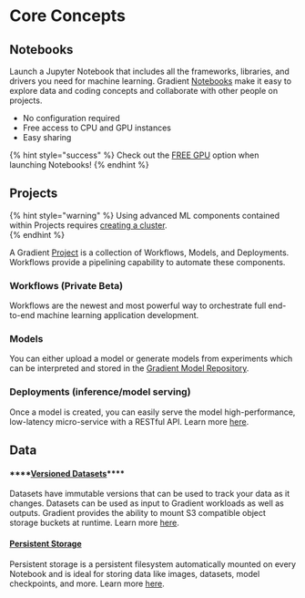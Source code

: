 # Core Concepts

## Notebooks

Launch a Jupyter Notebook that includes all the frameworks, libraries, and drivers you need for machine learning. Gradient [Notebooks](../../notebooks/about/) make it easy to explore data and coding concepts and collaborate with other people on projects. 

* No configuration required
* Free access to CPU and GPU instances
* Easy sharing

{% hint style="success" %}
Check out the [FREE GPU](../../instances/instance-types/free-instances.md) option when launching Notebooks!
{% endhint %}

## Projects

{% hint style="warning" %}
Using advanced ML components contained within Projects requires [creating a cluster](../../gradient-private-cloud/about/setup/managed-installation.md).   
{% endhint %}

A Gradient [Project](../../projects/about.md) is a collection of Workflows, Models, and Deployments. Workflows provide a pipelining capability to automate these components. 

### Workflows \(Private Beta\)

Workflows are the newest and most powerful way to orchestrate full end-to-end machine learning application development.  

### Models

You can either upload a model or generate models from experiments which can be interpreted and stored in the [Gradient Model Repository](../../models/about.md).  

### Deployments \(inference/model serving\)

Once a model is created, you can easily serve the model high-performance, low-latency micro-service with a RESTful API. Learn more [here](../../deployments/about.md).

## Data

#### \*\*\*\*[**Versioned Datasets**](../../data/private-datasets-repository/)\*\*\*\*

Datasets have immutable versions that can be used to track your data as it changes. Datasets can be used as input to Gradient workloads as well as outputs. Gradient provides the ability to mount S3 compatible object storage buckets at runtime.  Learn more [here](../../data/private-datasets-repository/).

#### [Persistent Storage]()

Persistent storage is a persistent filesystem automatically mounted on every Notebook and is ideal for storing data like images, datasets, model checkpoints, and more. Learn more [here](../../data/storage/#persistent-storage).

